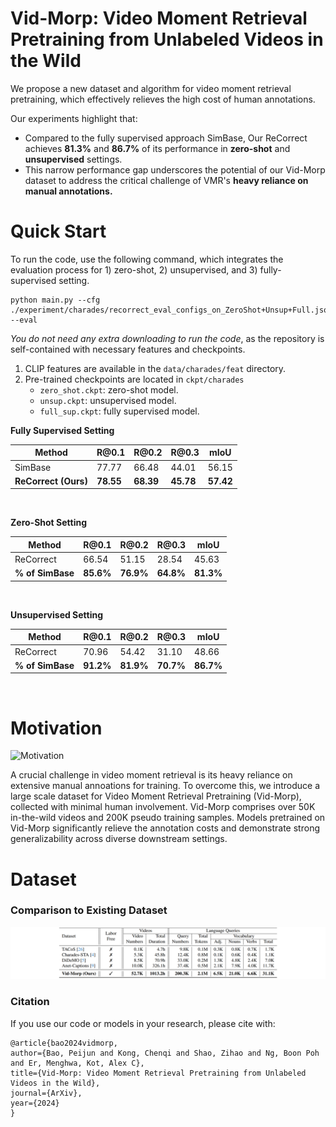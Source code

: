 # Vid-Morp: Video Moment Retrieval Pretraining from Unlabeled Videos in the Wild

<!--
**TLDR:**
We propose a novel pretraining dataset and algorithm for video moment retrieval that effectively reduces annotation costs.


## TLDR 
1. To reduce manual annotation costs for grounding, we introduce a large scale dataset collected with minimal human involvement for video moment retrieval pretraining.
2. We propose the ReCorrect algorithm
-->


We propose a new dataset and algorithm for video moment retrieval pretraining, which effectively relieves the high cost of human annotations.

Our experiments highlight that:
- Compared to the fully supervised approach SimBase, Our ReCorrect achieves **81.3%** and **86.7%**  of its performance  in  **zero-shot** and **unsupervised** settings.
- This narrow performance gap underscores the potential of our Vid-Morp dataset to address the critical challenge of VMR's **heavy reliance on manual annotations.**

# Quick Start

To run the code, use the following command, which integrates the evaluation process for 1) zero-shot, 2) unsupervised, and 3) fully-supervised setting.
```shell script
python main.py --cfg ./experiment/charades/recorrect_eval_configs_on_ZeroShot+Unsup+Full.json --eval
```

*You do not need any extra downloading to run the code*, as the repository is self-contained with necessary features and checkpoints. 
1. CLIP features are available in the `data/charades/feat` directory.
2. Pre-trained checkpoints are located in `ckpt/charades`
    - `zero_shot.ckpt`: zero-shot model.
    - `unsup.ckpt`: unsupervised model.
    - `full_sup.ckpt`: fully supervised model.
    
**Fully Supervised Setting**

| Method | R\@0.1 | R\@0.2 | R\@0.3 | mIoU |
| ---- | ---- | ---- | ---- | ---- |
| SimBase | 77.77 | 66.48 | 44.01 | 56.15 |
| **ReCorrect (Ours)** | **78.55** | **68.39** | **45.78** | **57.42** |
<p>&nbsp;</p>

**Zero-Shot Setting**

| Method | R\@0.1 | R\@0.2 | R\@0.3 | mIoU |
| ---- | ---- | ---- | ---- | ---- |
| ReCorrect | 66.54 | 51.15 | 28.54 | 45.63 |
| **% of SimBase** | **85.6%** | **76.9%** | **64.8%** | **81.3%** |
<p>&nbsp;</p>

**Unsupervised Setting**

| Method | R\@0.1 | R\@0.2 | R\@0.3 | mIoU |
| ---- | ---- | ---- | ---- | ---- |
| ReCorrect | 70.96 | 54.42 | 31.10 | 48.66 |
| **% of SimBase** | **91.2%** | **81.9%** | **70.7%** | **86.7%** |
<p>&nbsp;</p>



# Motivation

<!--
<div align="center">
    <img src="./fig/intro.png" alt="Overview" width="50%"/>
</div>
-->
![Motivation](./fig/intro.png)

A crucial challenge in video moment retrieval is its heavy reliance on extensive manual annoations for training. To overcome this, we introduce a large scale dataset for Video Moment Retrieval Pretraining (Vid-Morp), collected with minimal human involvement. Vid-Morp comprises over 50K in-the-wild videos and 200K pseudo training samples. Models pretrained on Vid-Morp significantly relieve the annotation costs and demonstrate strong generalizability across diverse downstream settings.

# Dataset

### Comparison to Existing Dataset

![Dataset Comparision](./fig/dataset_compare.png)


### Citation
If you use our code or models in your research, please cite with:
```
@article{bao2024vidmorp,
author={Bao, Peijun and Kong, Chenqi and Shao, Zihao and Ng, Boon Poh and Er, Menghwa, Kot, Alex C}, 
title={Vid-Morp: Video Moment Retrieval Pretraining from Unlabeled Videos in the Wild},
journal={ArXiv},
year={2024}
}
```